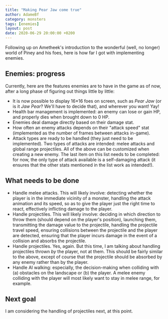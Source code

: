 ```yaml
---
title: "Making Pear Jaw come true"
author: AdameBf
category: monsters
tags: [enemies]
layout: post
date: 2020-06-29 20:00:00 +0200
---
```


Following up on Ametheek's introduction to the wonderful (well, no longer) world
of Piney and his foes, here is how far I got with implementing enemies.

## Enemies: progress

Currently, here are the features enemies are to have in the game as of
now, after a long phase of figuring out things little by little:

- It is now possible to display 16×16 foes on screen, such as *Pear Jaw* (or is
  it *Jaw Pear*? We'll have to decide that), and wherever you want! Yay!
- Health bar management is implemented: an enemy can lose or gain HP, and
  properly dies when brought down to 0 HP.
- Enemies deal damage directly based on their damage stat.
- How often an enemy attacks depends on their "attack speed" stat (implemented
  as the number of frames between attacks in-game).
- Attack types are ready to be handled (they just need to be implemented). Two
  types of attacks are intended: melee attacks and global range projectiles.
  All of the above can be customized when creating a new enemy. The last item on
  this list needs to be completed: for now, the only type of attack available is
  a self-damaging attack (it ensures that the other stats mentioned in the list
  work as intended!).

## What needs to be done

- Handle melee attacks. This will likely involve: detecting whether the player
  is in the immediate vicinity of a monster, handling the attack animation and
  its speed, so as to give the player just the right time to react, effectively
  inflicting damage to the player.
- Handle projectiles. This will likely involve: deciding in which direction to
  throw them (should depend on the player's position), launching them,
  transmitting the damage value to the projectile, handling the projectile
  travel speed, ensuring collisions between the projectile and the player are
  detected, ensuring that the player incurs damage in the event of a collision
  and absorbs the projectile.
- Handle projectiles. Yes, again. But this time, I am talking about handling
  projectiles thrown *by* the player, not at them. This should be fairly similar
  to the above, except of course that the projectile should be absorbed by any
  enemy rather than by the player.
- Handle AI walking: especially, the decision-making when colliding with (a)
  obstacles on the landscape or (b) the player. A melee enemy colliding with the
  player will most likely want to stay in melee range, for example.

## Next goal

I am considering the handling of projectiles next, at this point.

